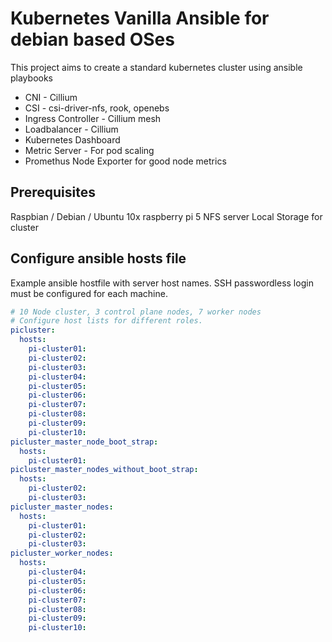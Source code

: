 # Kubernetes Vanilla Ansible for debian based OSes 
This project aims to create a standard kubernetes cluster using ansible playbooks

* CNI - Cillium
* CSI - csi-driver-nfs, rook, openebs
* Ingress Controller - Cillium mesh
* Loadbalancer - Cillium 
* Kubernetes Dashboard
* Metric Server - For pod scaling
* Promethus Node Exporter for good node metrics

## Prerequisites

Raspbian / Debian / Ubuntu 
10x raspberry pi 5
NFS server
Local Storage for cluster

## Configure ansible hosts file

Example ansible hostfile with server host names. SSH passwordless login must be configured for each machine.



```yaml
# 10 Node cluster, 3 control plane nodes, 7 worker nodes
# Configure host lists for different roles.
picluster:
  hosts:
    pi-cluster01:
    pi-cluster02:
    pi-cluster03:
    pi-cluster04:
    pi-cluster05:
    pi-cluster06:
    pi-cluster07:
    pi-cluster08:
    pi-cluster09:
    pi-cluster10:
picluster_master_node_boot_strap:
  hosts:
    pi-cluster01:
picluster_master_nodes_without_boot_strap:
  hosts:
    pi-cluster02:
    pi-cluster03:
picluster_master_nodes:
  hosts:
    pi-cluster01:
    pi-cluster02:
    pi-cluster03:
picluster_worker_nodes:
  hosts:
    pi-cluster04:
    pi-cluster05:
    pi-cluster06:
    pi-cluster07:
    pi-cluster08:
    pi-cluster09:
    pi-cluster10:
```